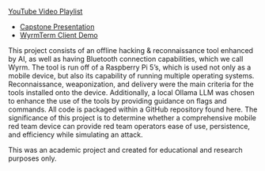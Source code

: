 [YouTube Video Playlist](https://www.youtube.com/playlist?list=PLexpOyOQdURIfbpjLiM0TtX8wVxJJ1wnE)
- [Capstone Presentation](https://youtu.be/bYh_NAFFFtA)
- [WyrmTerm Client Demo](https://youtu.be/bfGs0S9AsTE)

This project consists of an offline hacking & reconnaissance tool enhanced by AI, as well as having Bluetooth connection capabilities, which we call Wyrm. The tool is run off of a Raspberry Pi 5’s, which is used not only as a mobile device, but also its capability of running multiple operating systems. Reconnaissance, weaponization, and delivery were the main criteria for the tools installed onto the device. Additionally, a local Ollama LLM was chosen to enhance the use of the tools by providing guidance on flags and commands. All code is packaged within a GitHub repository found here. The significance of this project is to determine whether a comprehensive mobile red team device can provide red team operators ease of use, persistence, and efficiency while simulating an attack.

This was an academic project and created for educational and research purposes only.
